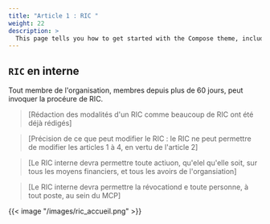 ```yaml
---
title: "Article 1 : RIC "
weight: 22
description: >
  This page tells you how to get started with the Compose theme, including installation and basic configuration.
---
```


## `RIC` en interne

Tout membre de l'organisation, membres depuis plus de 60 jours, peut invoquer la procéure de RIC.

> [Rédaction des modalités d'un RIC comme beaucoup de RIC ont été déjà rédigés]

> [Précision de ce que peut modifier le RIC : le RIC ne peut permettre de modifier les articles 1 à 4, en vertu de l'article 2]

> [Le RIC interne devra permettre toute actiuon, qu'elel qu'elle soit, sur tous les moyens financiers, et tous les avoirs de l'organsiation]

> [Le RIC interne devra permettre la révocationd e toute personne, à tout poste, au sein du MCP]


{{< image "/images/ric_accueil.png" >}}
